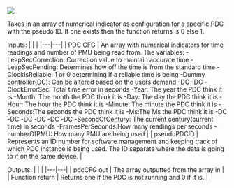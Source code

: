 ﻿
![](https://lh3.googleusercontent.com/yJQJuTZ_v4__BTHOTn8BGnV8hDmT5peGx-_KN6iA4lYGi13Cj_n1l6AwJ505lnHcRdlLmai5A5i2tDnqU_07wEZzvni1k7y44chv8V_hXmi_Sr5-hJ3fUoEmViLHxE6V-3JvO3_1)

Takes in an array of numerical indicator as configuration for a specific PDC with the pseudo ID. If one exists then the function returns is 0 else 1.

  

Inputs:
|  |  |
|---|---|
| PDC CFG | An array with numerical indicators for time readings and number of PMU being read from. The variables:   -LeapSecCorrection: Correction value to maintain accurate time  -LeapSecPending: Determines how off the time is from the standard time  -ClockIsReliable: 1 or 0 determining if a reliable time is being   -Dummy controller(DC): Can be altered based on the users demand  -DC  -DC  -ClockErrorSec: Total time error in seconds  -Year: The year the PDC think it is  -Month: The month the PDC think it is  -Day: The day the PDC think it is  -Hour: The hour the PDC think it is  -Minute: The minute the PDC think it is  -Seconds:The seconds the PDC think it is  -Ms:The Ms the PDC think it is  -DC  -DC  -DC  -DC  -DC  -DC  -SecondOfCentury: The current century(current time) in seconds  -FramesPerSeconds:How many readings per seconds  -numberOfPMU: How many PMU are being used |
| pseudoPDCID | Represents an ID number for software management and keeping track of which PDC instance is being used.  The ID separate where the data is going to if on the same device. |

Outputs: 
| | |
|---|---|
| pdcCFG out | The array outputted from the array in |
| Function return | Returns one if the PDC is not running and 0 if it is. |
